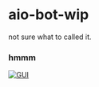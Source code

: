 # aio-bot-wip
not sure what to called it.

### hmmm
[![GUI](https://i.imgur.com/fiTfqhV.png)](https://i.imgur.com/fiTfqhV.png)
